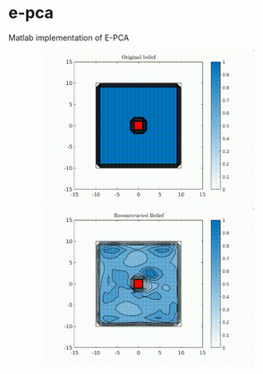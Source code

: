 # e-pca
Matlab implementation of E-PCA

<p align="center">
<img src="./docs/original_belief.gif" alt="original_belief" height="280" > <img src="./docs/reconstructed_belief.gif" alt="reconstructed_belief" height="280">
</p>
